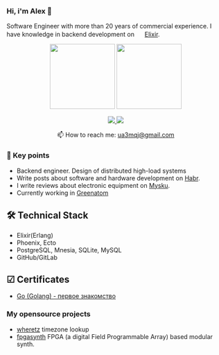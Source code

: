 ### Hi, i'm Alex 👋

Software Engineer with more than 20 years of commercial experience. I have knowledge in backend development on <img src="https://elixir-lang.org/favicon.ico" width="16"> [Elixir](https://elixir-lang.org).

<p align='center'>
   <a href="https://github-readme-stats.vercel.app/api?username=ua3mqj&show_icons=true&count_private=true"><img
           height=150
           src="https://github-readme-stats.vercel.app/api?username=ua3mqj&show_icons=true&count_private=true"/></a>
   <img height=150 src="https://github-readme-stats.vercel.app/api/top-langs/?username=ua3mqj&layout=compact"/>
</p>

<p align='center'>
   <a href="https://www.linkedin.com/in/%D0%B0%D0%BB%D0%B5%D0%BA%D1%81%D0%B5%D0%B9-%D0%B1%D0%BE%D0%BB%D1%8C%D1%88%D0%B0%D0%BA%D0%BE%D0%B2-a0921a70/">
       <img src="https://img.shields.io/badge/linkedin-%230077B5.svg?&style=for-the-badge&logo=linkedin&logoColor=white"/>
   </a>
   <a href="https://t.me/bolshakov_av">
       <img src="https://img.shields.io/badge/Telegram-2CA5E0?style=for-the-badge&logo=telegram&logoColor=white"/>
   </a>
<p align='center'>
   📫 How to reach me: <a href='mailto:ua3mqj@gmail.com'>ua3mqj@gmail.com</a>
</p>

### 💬 Key points
*   Backend engineer. Design of distributed high-load systems
*   Write posts about software and hardware development on [Habr](https://habr.com/ru/users/UA3MQJ/posts/).
*   I write reviews about electronic equipment on [Mysku](https://mysku.club/my/UA3MQJ).
*   Currently working in [Greenatom](https://www.linkedin.com/company/greenatom/about/)

## 🛠 Technical Stack
*   Elixir(Erlang)
*   Phoenix, Ecto
*   PostgreSQL, Mnesia, SQLite, MySQL
*   GitHub/GitLab

## ☑ Certificates
*   [Go (Golang) - первое знакомство](https://stepik.org/cert/1502673)

### My opensource projects

*   [wheretz](https://github.com/UA3MQJ/wheretz) timezone lookup
*   [fpgasynth](https://github.com/UA3MQJ/fpga-synth) FPGA (a digital Field Programmable Array) based modular synth.

<!--
**UA3MQJ/UA3MQJ** is a ✨ _special_ ✨ repository because its `README.md` (this file) appears on your GitHub profile.

Here are some ideas to get you started:

- 🔭 I’m currently working on ...
- 🌱 I’m currently learning ...
- 👯 I’m looking to collaborate on ...
- 🤔 I’m looking for help with ...
- 💬 Ask me about ...
- 📫 How to reach me: ...
- 😄 Pronouns: ...
- ⚡ Fun fact: ...
-->
